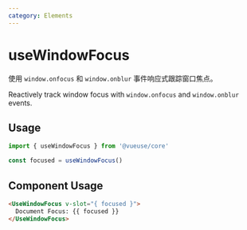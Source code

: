 ```yaml
---
category: Elements
---
```


# useWindowFocus

使用 `window.onfocus` 和 `window.onblur` 事件响应式跟踪窗口焦点。

Reactively track window focus with `window.onfocus` and `window.onblur` events.

## Usage

```js
import { useWindowFocus } from '@vueuse/core'

const focused = useWindowFocus()
```

## Component Usage
```html
<UseWindowFocus v-slot="{ focused }">
  Document Focus: {{ focused }}
</UseWindowFocus>
```
